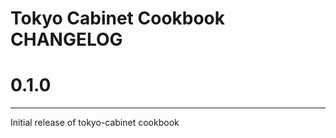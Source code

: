 Tokyo Cabinet Cookbook CHANGELOG
======================

# 0.1.0
-------------
Initial release of tokyo-cabinet cookbook
